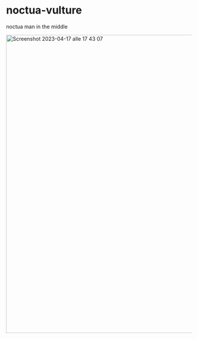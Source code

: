 # noctua-vulture
noctua man in the middle

<img width="809" alt="Screenshot 2023-04-17 alle 17 43 07" src="https://user-images.githubusercontent.com/58999172/232539448-c5f29082-3f39-4c50-b6b5-0ea1c6570111.png">
